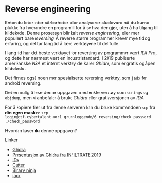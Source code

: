 # Reverse engineering

Enten du leter etter sårbarheter eller analyserer skadevare må du kunne plukke fra hverandre en programfil for å se hva den gjør, uten å ha tilgang til kildekode. Denne prosessen blir kalt *reverse engineering*, eller mer populært bare *reversing*. Å reverse større programmer krever mye tid og erfaring, og det tar lang tid å lære verktøyene til det fulle.

I lang tid har det beste verktøyet for reversing av programmer vært *IDA Pro*, og dette har nærmest vært en industristandard. I 2019 publiserte amerikanske *NSA* et internt verktøy de kaller *Ghidra*, som er gratis og åpen kildekode.

Det finnes også noen mer spesialiserte reversing verktøy, som `jadx` for android reversing.

Det er mulig å løse denne oppgaven med enkle verktøy som `strings` og `objdump`, men vi anbefaler å bruke *Ghidra* eller gratisversjonen av *IDA*.

For å kopiere filer ut fra denne serveren kan du bruke kommandoen `scp` fra **din egen maskin**: `scp login@ctf.cybertalent.no:1_grunnleggende/6_reversing/check_password ./check_password`

Hvordan løser **du** denne oppgaven?

Linker:

* [Ghidra](https://ghidra-sre.org/)
* [Presentasjon av Ghidra fra INFILTRATE 2019](https://vimeo.com/335158460)
* [IDA](https://www.hex-rays.com/products/ida/support/download.shtml)
* [Cutter](https://cutter.re/)
* [Binary ninja](https://binary.ninja/)
* [jadx](https://github.com/skylot/jadx)
